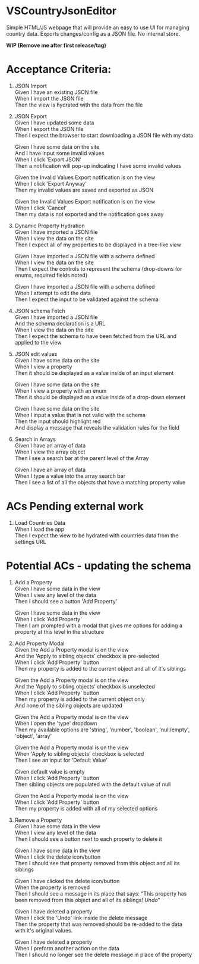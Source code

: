 # VSCountryJsonEditor
Simple HTML/JS webpage that will provide an easy to use UI for managing country data. Exports changes/config as a JSON file. No internal store.

**WIP (Remove me after first release/tag)**

# Acceptance Criteria:
1. JSON Import  
	Given I have an existing JSON file  
	When I import the JSON file  
	Then the view is hydrated with the data from the file  
	
2. JSON Export  
	Given I have updated some data  
	When I export the JSON file  
	Then I expect the browser to start downloading a JSON file with my data  

	Given I have some data on the site  
	And I have input some invalid values  
	When I click 'Export JSON'  
	Then a notification will pop-up indicating I have some invalid values  

	Given the Invalid Values Export notification is on the view  
	When I click 'Export Anyway'  
	Then my invalid values are saved and exported as JSON  

	Given the Invalid Values Export notification is on the view  
	When I click 'Cancel'  
	Then my data is not exported and the notification goes away  

3. Dynamic Property Hydration  
	Given I have imported a JSON file  
	When I view the data on the site  
	Then I expect all of my properties to be displayed in a tree-like view  

	Given I have imported a JSON file with a schema defined  
	When I view the data on the site  
	Then I expect the controls to represent the schema (drop-downs for enums, required fields noted)  

	Given I have imported a JSON file with a schema defined  
	When I attempt to edit the data  
	Then I expect the input to be validated against the schema  

4. JSON schema Fetch  
	Given I have imported a JSON file  
	And the schema declaration is a URL  
	When I view the data on the site  
	Then I expect the schema to have been fetched from the URL and applied to the view  

5. JSON edit values  
	Given I have some data on the site  
	When I view a property  
	Then it should be displayed as a value inside of an input element  

	Given I have some data on the site  
	When I view a property with an enum  
	Then it should be displayed as a value inside of a drop-down element  
	
	Given I have some data on the site  
	When I input a value that is not valid with the schema  
	Then the input should highlight red  
	And display a message that reveals the validation rules for the field  

6. Search in Arrays  
	Given I have an array of data  
	When I view the array object  
	Then I see a search bar at the parent level of the Array  

	Given I have an array of data  
	When I type a value into the array search bar  
	Then I see a list of all the objects that have a matching property value  


# ACs Pending external work
1. Load Countries Data  
	When I load the app  
	Then I expect the view to be hydrated with countries data from the settings URL  

# Potential ACs - updating the schema
1. Add a Property  
	Given I have some data in the view  
	When I view any level of the data  
	Then I should see a button 'Add Property'  

	Given I have some data in the view  
	When I click 'Add Property'  
	Then I am prompted with a modal that gives me options for adding a property at this level in the structure  

2. Add Property Modal  
	Given the Add a Property modal is on the view  
	And the 'Apply to sibling objects' checkbox is pre-selected  
	When I click 'Add Property' button  
	Then my property is added to the current object and all of it's siblings  

	Given the Add a Property modal is on the view  
	And the 'Apply to sibling objects' checkbox is unselected  
	When I click 'Add Property' button  
	Then my property is added to the current object only  
	And none of the sibling objects are updated  

	Given the Add a Property modal is on the view  
	When I open the 'type' dropdown  
	Then my available options are 'string', 'number', 'boolean', 'null/empty', 'object', 'array'  

	Given the Add a Property modal is on the view  
	When 'Apply to sibling objects' checkbox is selected  
	Then I see an input for 'Default Value'  

	Given default value is empty  
	When I click 'Add Property' button  
	Then sibling objects are populated with the default value of null  

	Given the Add a Property modal is on the view  
	When I click 'Add Property' button  
	Then my property is added with all of my selected options  

3. Remove a Property  
	Given I have some data in the view  
	When I view any level of the data  
	Then I should see a button next to each property to delete it  

	Given I have some data in the view  
	When I click the delete icon/button  
	Then I should see that property removed from this object and all its siblings  

	Given I have clicked the delete icon/button  
	When the property is removed  
	Then I should see a message in its place that says: "This property has been removed from this object and all of its siblings! _Undo_"  

	Given I have deleted a property  
	When I click the 'Undo' link inside the delete message  
	Then the property that was removed should be re-added to the data with it's original values.  
	
	Given I have deleted a property  
	When I preform another action on the data  
	Then I should no longer see the delete message in place of the property  
